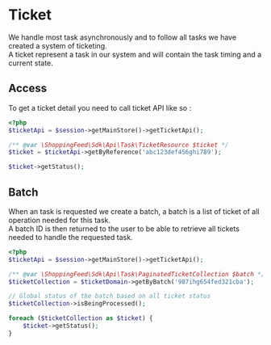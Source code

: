 # Ticket

We handle most task asynchronously and to follow all tasks we have created a system of ticketing.  
A ticket represent a task in our system and will contain the task timing and a current state.

## Access

To get a ticket detail you need to call ticket API like so :
```php
<?php
$ticketApi = $session->getMainStore()->getTicketApi();

/** @var \ShoppingFeed\Sdk\Api\Task\TicketResource $ticket */
$ticket = $ticketApi->getByReference('abc123def456ghi789');

$ticket->getStatus();
```

## Batch

When an task is requested we create a batch, a batch is a list of ticket of all operation needed for 
this task.  
A batch ID is then returned to the user to be able to retrieve all tickets needed to handle the requested task.
```php
<?php
$ticketApi = $session->getMainStore()->getTicketApi();

/** @var \ShoppingFeed\Sdk\Api\Task\PaginatedTicketCollection $batch */
$ticketCollection = $ticketDomain->getByBatch('987ihg654fed321cba');

// Global status of the batch based on all ticket status
$ticketCollection->isBeingProcessed();

foreach ($ticketCollection as $ticket) {
    $ticket->getStatus();
}
```
